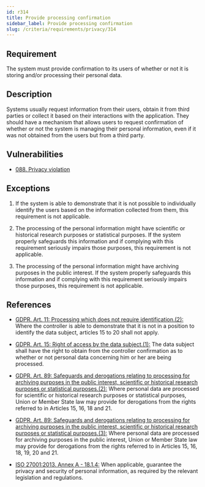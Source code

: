 ```yaml
---
id: r314
title: Provide processing confirmation
sidebar_label: Provide processing confirmation
slug: /criteria/requirements/privacy/314
---
```


## Requirement

The system must provide confirmation
to its users of whether or not
it is storing and/or
processing their personal data.

## Description

Systems usually request information
from their users,
obtain it from third parties
or collect it based on their interactions
with the application.
They should have a mechanism
that allows users to request confirmation
of whether or not
the system is managing their personal information,
even if it was not obtained
from the users
but from a third party.

## Vulnerabilities

- [088. Privacy violation](/criteria/vulnerabilities/088)

## Exceptions

1. If the system is able to demonstrate
that it is not possible to individually
identify the users
based on the information collected from them,
this requirement is not applicable.

2. The processing of the personal information
might have scientific or historical research purposes
or statistical purposes.
If the system properly safeguards this information
and if complying with this requirement
seriously impairs those purposes,
this requirement is not applicable.

3. The processing of the personal information
might have archiving purposes
in the public interest.
If the system properly safeguards this information
and if complying with this requirement
seriously impairs those purposes,
this requirement is not applicable.

## References

- [GDPR. Art. 11: Processing which does not require identification.(2):](https://gdpr-info.eu/art-11-gdpr/)
Where the controller is able
to demonstrate that it is not in a position
to identify the data subject,
articles 15 to 20 shall not apply.

- [GDPR. Art. 15: Right of access by the data subject.(1):](https://gdpr-info.eu/art-15-gdpr/)
The data subject
shall have the right to obtain
from the controller confirmation
as to whether or not personal data
concerning him or her
are being processed.

- [GDPR. Art. 89: Safeguards and derogations relating to processing for archiving purposes in the public interest, scientific or historical research purposes or statistical purposes.(2):](https://gdpr-info.eu/art-89-gdpr/)
Where personal data 
are processed for scientific or historical research
purposes or statistical purposes,
Union or Member State law
may provide for derogations
from the rights referred
to in Articles 15, 16, 18 and 21.

- [GDPR. Art. 89: Safeguards and derogations relating to processing for archiving purposes in the public interest, scientific or historical research purposes or statistical purposes.(3):](https://gdpr-info.eu/art-89-gdpr/)
Where personal data
are processed for archiving purposes
in the public interest,
Union or Member State
law may provide for derogations
from the rights referred
to in Articles 15, 16, 18, 19, 20 and 21.

- [ISO 27001:2013. Annex A - 18.1.4:](https://www.iso.org/obp/ui/#iso:std:54534:en)
When applicable,
guarantee the privacy and security
of personal information,
as required by the relevant legislation
and regulations.
